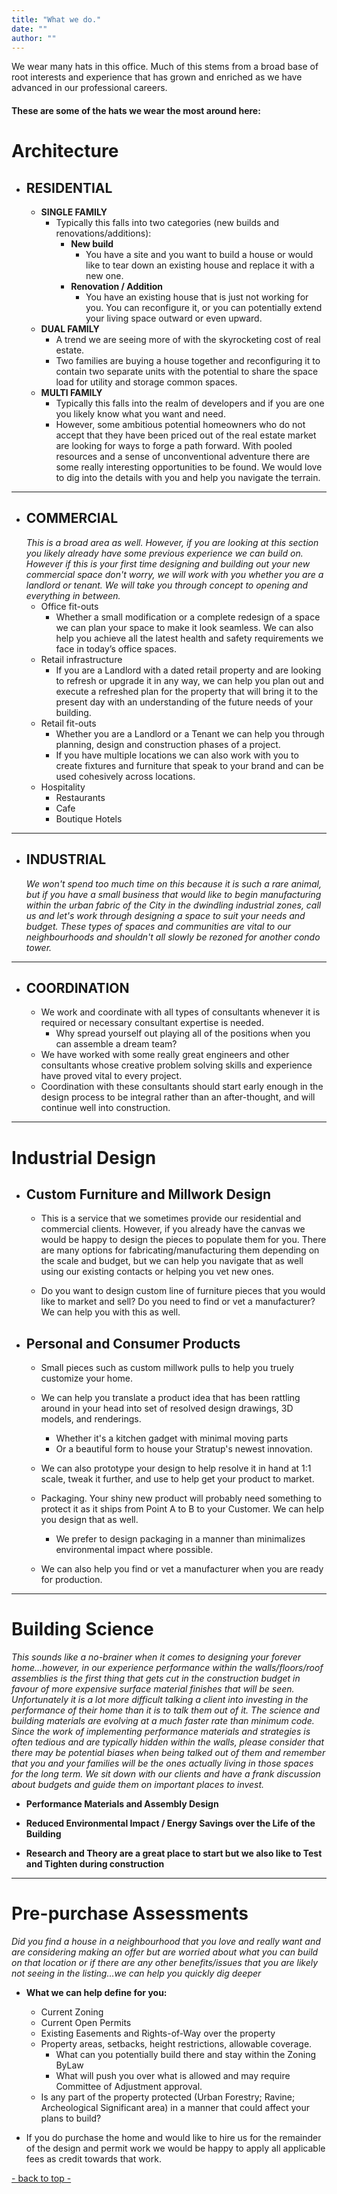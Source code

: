 ```yaml
---
title: "What we do."
date: ""
author: ""
---
```


We wear many hats in this office. Much of this stems from a broad base of root interests and experience that has grown and enriched as we have advanced in our professional careers. 


#### **These are some of the hats we wear the most around here:** 

# Architecture
- ## RESIDENTIAL
  - **SINGLE FAMILY**
    - Typically this falls into two categories (new builds and renovations/additions):
      * **New build**
        - You have a site and you want to build a house or would like to tear down an existing house and replace it with a new one.
      * **Renovation / Addition**
        - You have an existing house that is just not working for you. You can reconfigure it, or you can potentially extend your living space outward or even upward.
  - **DUAL FAMILY**
    - A trend we are seeing more of with the skyrocketing cost of real estate.
    - Two families are buying a house together and reconfiguring it to contain two separate units with the potential to share the space load for utility and storage common spaces.
  - **MULTI FAMILY**
    - Typically this falls into the realm of developers and if you are one you likely know what you want and need. 
    - However, some ambitious potential homeowners who do not accept that they have been priced out of the real estate market are looking for ways to forge a path forward. With pooled resources and a sense of unconventional adventure there are some really interesting opportunities to be found. We would love to dig into the details with you and help you navigate the terrain.
    <!-- There are also many old urban rooming houses that are slowly being converted by investors into single family dwellings. There are other ways forward that can still turn investors a profit when executed well. If you have existing multi-unit status already grandfathered-in why wouldn't you take full advantage of the value in that? We can help you investigate what is possible and design you a solution that leverages the added value inherent in your legal-non-conforming status.-->


---
- ## COMMERCIAL
  *This is a broad area as well. However, if you are looking at this section you likely already have some previous experience we can build on. However if this is your first time designing and building out your new commercial space don't worry, we will work with you whether you are a landlord or tenant. We will take you through concept to opening and everything in between.*
  - Office fit-outs
    - Whether a small modification or a complete redesign of a space we can plan your space to make it look seamless. We can also help you achieve all the latest health and safety requirements we face in today’s office spaces.
  - Retail infrastructure
    - If you are a Landlord with a dated retail property and are looking to refresh or upgrade it in any way, we can help you plan out and execute a refreshed plan for the property that will bring it to the present day with an understanding of the future needs of your building.
  - Retail fit-outs
    - Whether you are a Landlord or a Tenant we can help you through planning, design and construction phases of a project.
    - If you have multiple locations we can also work with you to create fixtures and furniture that speak to your brand and can be used cohesively across locations.
  - Hospitality
    - Restaurants
    - Cafe
    - Boutique Hotels


---
- ## INDUSTRIAL
  *We won't spend too much time on this because it is such a rare animal, but if you have a small business that would like to begin manufacturing within the urban fabric of the City in the dwindling industrial zones, call us and let's work through designing a space to suit your needs and budget. These types of spaces and communities are vital to our neighbourhoods and shouldn't all slowly be rezoned for another condo tower.* 


---
- ## COORDINATION
  - We work and coordinate with all types of consultants whenever it is required or necessary consultant expertise is needed.
    - Why spread yourself out playing all of the positions when you can assemble a dream team?
  - We have worked with some really great engineers and other consultants whose creative problem solving skills and experience have proved vital to every project. 
  - Coordination with these consultants should start early enough in the design process to be integral rather than an after-thought, and will continue well into construction.

---

# Industrial Design

- ## Custom Furniture and Millwork Design

  - This is a service that we sometimes provide our residential and commercial clients. However, if you already have the canvas we would be happy to design the pieces to populate them for you. There are many options for fabricating/manufacturing them depending on the scale and budget, but we can help you navigate that as well using our existing contacts or helping you vet new ones.

  - Do you want to design custom line of furniture pieces that you would like to market and sell? Do you need to find or vet a manufacturer? We can help you with this as well.

- ## Personal and Consumer Products

  - Small pieces such as custom millwork pulls to help you truely customize your home.

  - We can help you translate a product idea that has been rattling around in your head into set of resolved design drawings, 3D models, and renderings.
    - Whether it's a kitchen gadget with minimal moving parts
    - Or a beautiful form to house your Stratup's newest innovation.
  - We can also prototype your design to help resolve it in hand at 1:1 scale, tweak it further, and use to help get your product to market.
  - Packaging. Your shiny new product will probably need something to protect it as it ships from Point A to B to your Customer. We can help you design that as well.
    - We prefer to design packaging in a manner than minimalizes environmental impact where possible.
  - We can also help you find or vet a manufacturer when you are ready for production.

---
# Building Science
  *This sounds like a no-brainer when it comes to designing your forever home…however, in our experience performance within the walls/floors/roof assemblies is the first thing that gets cut in the construction budget in favour of more expensive surface material finishes that will be seen. Unfortunately it is a lot more difficult talking a client into investing in the performance of their home than it is to talk them out of it. The science and building materials are evolving at a much  faster rate than minimum code. Since the work of implementing performance materials and strategies is often tedious and are typically hidden within the walls, please consider that there may be potential biases when being talked out of them and remember that you and your families will be the ones actually living in those spaces for the long term. We sit down with our clients and have a frank discussion about budgets and guide them on important places to invest.*

- **Performance Materials and Assembly Design**

- **Reduced Environmental Impact / Energy Savings over the Life of the Building**

- **Research and Theory are a great place to start but we also like to Test and Tighten during construction**

---
# Pre-purchase Assessments

*Did you find a house in a neighbourhood that you love and really want and are considering making an offer but are worried about what you can build on that location or if there are any other benefits/issues that you are likely not seeing in the listing...we can help you quickly dig deeper*

- **What we can help define for you:**
  - Current Zoning
  - Current Open Permits
  - Existing Easements and Rights-of-Way over the property
  - Property areas, setbacks, height restrictions, allowable coverage.
    - What can you potentially build there and stay within the Zoning ByLaw
    - What will push you over what is allowed and may require Committee of Adjustment approval.
  - Is any part of the property protected (Urban Forestry; Ravine; Archeological Significant area) in a manner that could affect your plans to build?

- If you do purchase the home and would like to hire us for the remainder of the design and permit work we would be happy to apply all applicable fees as credit towards that work.

[- back to top -](#)